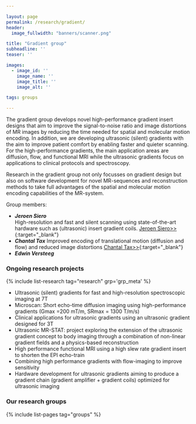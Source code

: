 ```yaml
---

layout: page
permalink: /research/gradient/
header:
  image_fullwidth: "banners/scanner.png"

title: "Gradient group"
subheadline: ''
teaser: ''

images:
  - image_id: ''
    image_name: ''
    image_title: ''
    image_alt: ''

tags: groups

---
```


The gradient group develops novel high-performance gradient insert designs that aim to improve the signal-to-noise ratio and image distortions of MR images by reducing the time needed for spatial and molecular motion encoding. In addition, we are developing ultrasonic (silent) gradients with the aim to improve patient comfort by enabling faster and quieter scanning. For the high-performance gradients, the main application areas are diffusion, flow, and functional MRI while the ultrasonic gradients focus on applications to clinical protocols and spectroscopy. 

Research in the gradient group not only focusses on gradient design but also on software development for novel MR-sequences and reconstruction methods to take full advantages of the spatial and molecular motion encoding capabilities of the MR-system. 

Group members:

- ***Jeroen Siero***  
High-resolution and fast and silent scanning using state-of-the-art hardware such as (ultrasonic) insert gradient coils.
[Jeroen Siero>>](https://www.umcutrecht.nl/en/research/researchers/siero-jcw){:target="_blank"}
- ***Chantal Tax***
Improved encoding of translational motion (diffusion and flow) and reduced image distortions
[Chantal Tax>>](https://www.umcutrecht.nl/en/research/researchers/tax-chantal-cmw){:target="_blank"}
- ***Edwin Versteeg***  


### Ongoing research projects

{% include list-research tag="research" grp='grp_meta' %}

-	Ultrasonic (silent) gradients for fast and high-resolution spectroscopic imaging at 7T
-	Microscan: Short echo-time diffusion imaging using high-performance gradients (Gmax =200 mT/m, SRmax = 1300 T/m/s)
-	Clinical applications for ultrasonic gradients using an ultrasonic gradient designed for 3T
-	Ultrasonic MR-STAT: project exploring the extension of the ultrasonic gradient concept to body imaging through a combination of non-linear gradient fields and a physics-based reconstruction
-	High performance functional MRI using a high slew rate gradient insert to shorten the EPI echo-train
-	Combining high performance gradients with flow-imaging to improve sensitivity
-	Hardware development for ultrasonic gradients aiming to produce a gradient chain (gradient amplifier + gradient coils) optimized for ultrasonic imaging



### Our research groups

{% include list-pages tag="groups" %}
